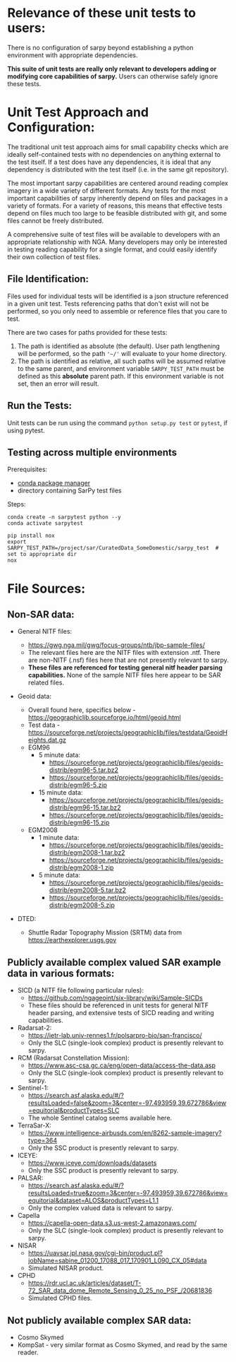 Relevance of these unit tests to users:
=======================================
There is no configuration of sarpy beyond establishing a python environment with
appropriate dependencies.

**This suite of unit tests are really only relevant to developers adding or modifying
core capabilities of sarpy.** Users can otherwise safely ignore these tests.


Unit Test Approach and Configuration:
=====================================
The traditional unit test approach aims for small capability checks which are ideally
self-contained tests with no dependencies on anything external to the test itself.
If a test does have any dependencies, it is ideal that any dependency is distributed
with the test itself (i.e. in the same git repository).

The most important sarpy capabilities are centered around reading complex imagery
in a wide variety of different formats. Any tests for the most important capabilities
of sarpy inherently depend on files and packages in a variety of formats. For a variety
of reasons, this means that effective tests depend on files much too large to be
feasible distributed with git, and some files cannot be freely distributed.

A comprehensive suite of test files will be available to developers with an
appropriate relationship with NGA. Many developers may only be interested in
testing reading capability for a single format, and could easily identify their
own collection of test files.

File Identification:
--------------------
Files used for individual tests will be identified is a json structure referenced
in a given unit test. Tests referencing paths that don't exist will not be performed,
so you only need to assemble or reference files that you care to test.

There are two cases for paths provided for these tests:
1. The path is identified as absolute (the default). User path lengthening will be
   performed, so the path `'~/'` will evaluate to your home directory.
2. The path is identified as relative, all such paths will be assumed relative to
   the same parent, and environment variable `SARPY_TEST_PATH` must be defined as
   this **absolute** parent path. If this environment variable is not set, then an
   error will result.

Run the Tests:
--------------
Unit tests can be run using the command `python setup.py test` or `pytest`, if
using pytest.

Testing across multiple environments
------------------------------------
Prerequisites:
- [conda package manager](https://docs.conda.io/en/latest/)
- directory containing SarPy test files

Steps:
```shell
conda create -n sarpytest python --y
conda activate sarpytest

pip install nox
export SARPY_TEST_PATH=/project/sar/CuratedData_SomeDomestic/sarpy_test  # set to appropriate dir
nox
```

File Sources:
=============

Non-SAR data:
-------------
- General NITF files:
    - https://gwg.nga.mil/gwg/focus-groups/ntb/jbp-sample-files/
    - The relevant files here are the NITF files with extension .ntf. There are
      non-NITF (.nsf) files here that are not presently relevant to sarpy.
    - **These files are referenced for testing general nitf header parsing capabilities.**
      None of the sample NITF files here appear to be SAR related files.

- Geoid data:
    - Overall found here, specifics below - https://geographiclib.sourceforge.io/html/geoid.html
    - Test data - https://sourceforge.net/projects/geographiclib/files/testdata/GeoidHeights.dat.gz
    - EGM96
        - 5 minute data:
            + https://sourceforge.net/projects/geographiclib/files/geoids-distrib/egm96-5.tar.bz2
            + https://sourceforge.net/projects/geographiclib/files/geoids-distrib/egm96-5.zip
        - 15 minute data:
            + https://sourceforge.net/projects/geographiclib/files/geoids-distrib/egm96-15.tar.bz2
            + https://sourceforge.net/projects/geographiclib/files/geoids-distrib/egm96-15.zip
    - EGM2008
        - 1 minute data:
            + https://sourceforge.net/projects/geographiclib/files/geoids-distrib/egm2008-1.tar.bz2
            + https://sourceforge.net/projects/geographiclib/files/geoids-distrib/egm2008-1.zip
        - 5 minute data:
            + https://sourceforge.net/projects/geographiclib/files/geoids-distrib/egm2008-5.tar.bz2
            + https://sourceforge.net/projects/geographiclib/files/geoids-distrib/egm2008-5.zip

- DTED:
    - Shuttle Radar Topography Mission (SRTM) data from https://earthexplorer.usgs.gov

Publicly available complex valued SAR example data in various formats:
----------------------------------------------------------------------
- SICD (a NITF file following particular rules):
    + https://github.com/ngageoint/six-library/wiki/Sample-SICDs
    + These files should be referenced in unit tests for general NITF header parsing,
      and extensive tests of SICD reading and writing capabilities.
- Radarsat-2:
    + https://ietr-lab.univ-rennes1.fr/polsarpro-bio/san-francisco/
    + Only the SLC (single-look complex) product is presently relevant to sarpy.
- RCM (Radarsat Constellation Mission):
    + https://www.asc-csa.gc.ca/eng/open-data/access-the-data.asp
    + Only the SLC (single-look complex) product is presently relevant to sarpy.
- Sentinel-1:
    + https://search.asf.alaska.edu/#/?resultsLoaded=false&zoom=3&center=-97.493959,39.672786&view=equitorial&productTypes=SLC
    + The whole Sentinel catalog seems available here.
- TerraSar-X:
    + https://www.intelligence-airbusds.com/en/8262-sample-imagery?type=364
    + Only the SSC product is presently relevant to sarpy.
- ICEYE:
    + https://www.iceye.com/downloads/datasets
    + Only the SSC product is presently relevant to sarpy.
- PALSAR:
    + https://search.asf.alaska.edu/#/?resultsLoaded=true&zoom=3&center=-97.493959,39.672786&view=equitorial&dataset=ALOS&productTypes=L1.1
    + Only the complex valued data is relevant to sarpy.
- Capella
    + https://capella-open-data.s3.us-west-2.amazonaws.com/
    + Only the SLC (single-look complex) product is presently relevant to sarpy.
- NISAR
    + https://uavsar.jpl.nasa.gov/cgi-bin/product.pl?jobName=sabine_01200_17088_017_170901_L090_CX_05#data
    + Simulated NISAR product.
- CPHD
    + https://rdr.ucl.ac.uk/articles/dataset/T-72_SAR_data_dome_Remote_Sensing_0_25_no_PSF_/20681836
    + Simulated CPHD files.

Not publicly available complex SAR data:
----------------------------------------
- Cosmo Skymed
- KompSat - very similar format as Cosmo Skymed, and read by the same reader.

